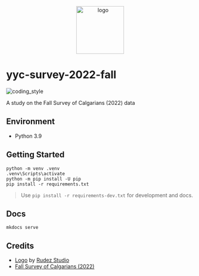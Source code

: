 <div align="center">
    <img src="https://cdn3.iconfinder.com/data/icons/survey-color/512/Survey_rating_rate-34-512.png" alt="logo" height="128">
</div>

# yyc-survey-2022-fall

![coding_style](https://img.shields.io/badge/code%20style-black-000000.svg)

A study on the Fall Survey of Calgarians (2022) data

## Environment

- Python 3.9

## Getting Started

    python -m venv .venv
    .venv\Scripts\activate
    python -m pip install -U pip
    pip install -r requirements.txt

> Use `pip install -r requirements-dev.txt` for development and docs.

## Docs

    mkdocs serve

## Credits

- [Logo][1] by [Rudez Studio][2]
- [Fall Survey of Calgarians (2022)][3]

[1]: https://www.iconfinder.com/icons/3790654/graph_rate_rating_smile_survey_icon
[2]: https://www.iconfinder.com/Ruslancorel
[3]: https://data.calgary.ca/Help-and-Information/Fall-Survey-of-Calgarians-2022-/5geu-ar8w
